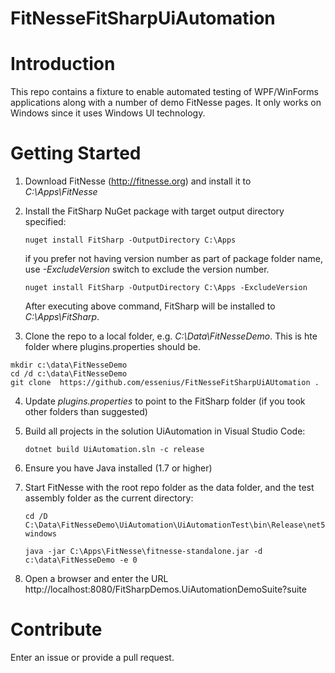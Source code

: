 # FitNesseFitSharpUiAutomation

# Introduction 
This repo contains a fixture to enable automated testing of WPF/WinForms applications along with a number of demo FitNesse pages.
It only works on Windows since it uses Windows UI technology.

# Getting Started
1. Download FitNesse (http://fitnesse.org) and install it to <I>C:\Apps\FitNesse</I>
2. Install the FitSharp NuGet package with target output directory specified:
   ```
   nuget install FitSharp -OutputDirectory C:\Apps
   ```
   if you prefer not having version number as part of package folder name, use <I>-ExcludeVersion</I> switch to exclude the version number.
   
   ```
   nuget install FitSharp -OutputDirectory C:\Apps -ExcludeVersion
   ```
   After executing above command, FitSharp will be installed to <I>C:\Apps\FitSharp</I>.
   
3. Clone the repo to a local folder, e.g. <I>C:\Data\FitNesseDemo</I>. This is hte folder where plugins.properties should be.
```
mkdir c:\data\FitNesseDemo
cd /d c:\data\FitNesseDemo
git clone  https://github.com/essenius/FitNesseFitSharpUiAUtomation .
```
4. Update <I>plugins.properties</I> to point to the FitSharp folder (if you took other folders than suggested)
5. Build all projects in the solution UiAutomation in Visual Studio Code:
   ```
   dotnet build UiAutomation.sln -c release
   ```
6. Ensure you have Java installed (1.7 or higher)
7. Start FitNesse with the root repo folder as the data folder, and the test assembly folder as the current directory:

	```
	cd /D C:\Data\FitNesseDemo\UiAutomation\UiAutomationTest\bin\Release\net5.0-windows

	java -jar C:\Apps\FitNesse\fitnesse-standalone.jar -d c:\data\FitNesseDemo -e 0
	```
    
8. Open a browser and enter the URL http://localhost:8080/FitSharpDemos.UiAutomationDemoSuite?suite

# Contribute
Enter an issue or provide a pull request.
